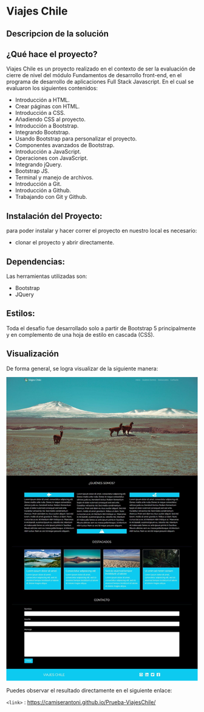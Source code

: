 # Viajes Chile 

## Descripcion de la solución

## ¿Qué hace el proyecto? 
Viajes Chile es un proyecto realizado en el contexto de ser la evaluación de cierre de nivel del módulo Fundamentos de desarrollo  front-end, en el programa de desarrollo de aplicaciones Full Stack Javascript.
En el cual se evaluaron los siguientes contenidos: 

- Introducción a HTML.
- Crear páginas con HTML.
- Introducción a CSS.
- Añadiendo CSS al proyecto.
- Introducción a Bootstrap.
- Integrando Bootstrap.
- Usando Bootstrap para personalizar el proyecto.
- Componentes avanzados de Bootstrap.
- Introducción a JavaScript.
- Operaciones con JavaScript.
- Integrando jQuery.
- Bootstrap JS.
- Terminal y manejo de archivos.
- Introducción a Git.
- Introducción a Github.
- Trabajando con Git y Github.

## Instalación del Proyecto: 

para poder instalar y hacer correr el proyecto en nuestro local es necesario: 
- clonar el proyecto y abrir directamente.

## Dependencias:

Las herramientas utilizadas son: 

- Bootstrap
- JQuery 

## Estilos:

Toda el desafío fue desarrollado solo a partir de Bootstrap 5 principalmente y en complemento de una  hoja de estilo en cascada (CSS).

## Visualización
De forma general, se logra visualizar de la siguiente manera:

![imagen general de la web ](./assets/img/image.png)


Puedes observar el resultado directamente en el siguiente enlace: 

`<link>` : https://camiserantoni.github.io/Prueba-ViajesChile/
